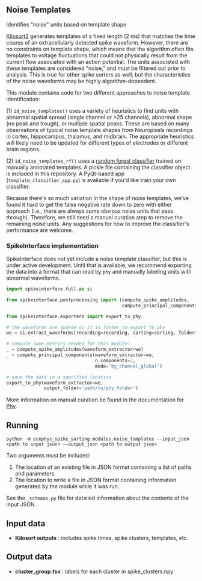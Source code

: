 ## Noise Templates

Identifies "noise" units based on template shape

[Kilosort2](https://github.com/MouseLand/Kilosort2) generates templates of a fixed length (2 ms) that matches the time coures of an extracellularly detected spike waveform. However, there are no constraints on template shape, which means that the algorithm often fits templates to voltage fluctuations that could not physically result from the current flow associated with an action potential. The units associated with these templates are considered "noise," and must be filtered out prior to analysis. This is true for other spike sorters as well, but the characteristics of the noise waveforms may be highly algorithm-dependent.

This module contains code for two different approaches to noise template identification:

(1) `id_noise_templates()` uses a variety of heuristics to find units with abnormal spatial spread (single channel or >25 channels), abnormal shape (no peak and trough), or multiple spatial peaks. These are based on many observations of typical noise template shapes from Neuropixels recordings in cortex, hippocampus, thalamus, and midbrain. The appropriate heuristics will likely need to be updated for different types of electrodes or different brain regions.

(2)  `id_noise_templates_rf()` uses a [random forest classifier](https://scikit-learn.org/stable/modules/generated/sklearn.ensemble.RandomForestClassifier.html) trained on manually annotated templates. A pickle file containing the classifier object is included in this repository. A PyQt-based app (`template_classifier_app.py`) is available if you'd like train your own classifier.

Because there's so much variation in the shape of noise templates, we've found it hard to get the false negative rate down to zero with either approach (i.e., there are always some obvious noise units that pass through). Therefore, we still need a manual curation step to remove the remaining noise units. Any suggestions for how to improve the classifier's performance are welcome.

### SpikeInterface implementation

SpikeInterface does not yet include a noise template classifier, but this is under active development. Until that is available, we recommend exporting the data into a format that can read by `phy` and manually labeling units with abnormal waveforms.

```python
import spikeinterface.full as si

from spikeinterface.postprocessing import (compute_spike_amplitudes,
                                           compute_principal_components)

from spikeinterface.exporters import export_to_phy

# the waveforms are sparse so it is faster to export to phy
we = si.extract_waveforms(recording=recording, sorting=sorting, folder='waveforms')

# compute some metrics needed for this module:
_ = compute_spike_amplitudes(waveform_extractor=we)
_ = compute_principal_components(waveform_extractor=we, 
                                 n_components=3, 
                                 mode='by_channel_global')

# save the data in a specified location
export_to_phy(waveform_extractor=we, 
              output_folder='path/to/phy_folder')

```

More information on manual curation be found in the documentation for [Phy](https://phy.readthedocs.io/en/latest/).



## Running

```
python -m ecephys_spike_sorting.modules.noise_templates --input_json <path to input json> --output_json <path to output json>
```
Two arguments must be included:
1. The location of an existing file in JSON format containing a list of paths and parameters.
2. The location to write a file in JSON format containing information generated by the module while it was run.

See the `_schemas.py` file for detailed information about the contents of the input JSON.


## Input data

- **Kilosort outputs** : includes spike times, spike clusters, templates, etc.


## Output data

- **cluster_group.tsv** : labels for each cluster in spike_clusters.npy